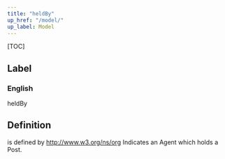```yaml
---
title: "heldBy"
up_href: "/model/"
up_label: Model
---
```


[TOC]

## Label

### English
heldBy


## Definition
is defined by http://www.w3.org/ns/org Indicates an Agent which holds a Post. 


    
